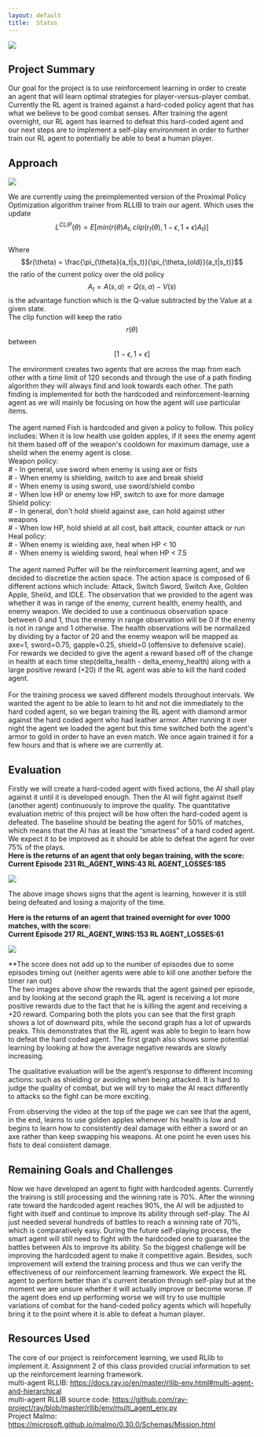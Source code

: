 ```yaml
---
layout: default
title:  Status
---
```


[![](http://img.youtube.com/vi/LOFqFn7dzGI/0.jpg)](http://www.youtube.com/watch?v=LOFqFn7dzGI)

## Project Summary
Our goal for the project is to use reinforcement learning in order to create an agent that will learn optimal strategies for player-versus-player combat. Currently the RL agent is trained against a hard-coded policy agent that has what we believe to be good combat senses. After training the agent overnight, our RL agent has learned to defeat this hard-coded agent and our next steps are to implement a self-play environment in order to further train our RL agent to potentially be able to beat a human player.


## Approach
![](setup.png)<br>

We are currently using the preimplemented version of the Proximal Policy Optimization algorithm trainer from RLLIB to train our agent. Which uses the update <br>
$$L^{CLIP}(\theta)=E[min(r(\theta)A_t, clip(r_t(\theta),1-\epsilon,1+\epsilon)A_t)] $$<br>
Where $$r(\theta) = \frac{\pi_{\theta}(a_t|s_t)}{\pi_{\theta_{old}}(a_t|s_t)}$$ the ratio of the current policy over the old policy<br>
$$A_t = A(s,a) = Q(s,a) - V(s)$$ is the advantage function which is the Q-value subtracted by the Value at a given state.<br>
The clip function will keep the ratio $$r(\theta)$$ between $$[1-\epsilon,1+\epsilon]$$

The environment creates two agents that are across the map from each other with a time limit of 120 seconds and through the use of a path finding algorithm they will always find and look towards each other. The path finding is implemented for both the hardcoded and reinforcement-learning agent as we will mainly be focusing on how the agent will use particular items. <br>
<br>
The agent named Fish is hardcoded and given a policy to follow. This policy includes: When it is low health use golden apples, if it sees the enemy agent hit them based off of the weapon's cooldown for maximum damage, use a sheild when the enemy agent is close. <br>
Weapon policy:<br>
    # - In general, use sword when enemy is using axe or fists<br>
    # - When enemy is shielding, switch to axe and break shield<br>
    # - When enemy is using sword, use sword/shield combo<br>
    # - When low HP or enemy low HP, switch to axe for more damage<br>
Shield policy:<br>
    # - In general, don't hold shield against axe, can hold against other weapons<br>
    # - When low HP, hold shield at all cost, bait attack, counter attack or run<br>
Heal policy:<br>
    # - When enemy is wielding axe, heal when HP < 10<br>
    # - When enemy is wielding sword, heal when HP < 7.5<br>
<br>
The agent named Puffer will be the reinforcement learning agent, and we decided to discretize the action space. The action space is composed of 6 different actions which include: Attack, Switch Sword, Switch Axe, Golden Apple, Sheild, and IDLE. The observation that we provided to the agent was whether it was in range of the enemy, current health, enemy health, and enemy weapon. We decided to use a continuous observation space between 0 and 1, thus the enemy in range observation will be 0 if the enemy is not in range and 1 otherwise. The health observations will be normalized by dividing by a factor of 20 and the enemy weapon will be mapped as axe=1, sword=0.75, gapple=0.25, shield=0 (offensive to defensive scale). For rewards we decided to give the agent a reward based off of the change in health at each time step(delta_health - delta_enemy_health) along with a large positive reward (+20) if the RL agent was able to kill the hard coded agent.<br>
<br>
For the training process we saved different models throughout intervals. We wanted the agent to be able to learn to hit and not die immediately to the hard coded agent, so we began training the RL agent with diamond armor against the hard coded agent who had leather armor. After running it over night the agent we loaded the agent but this time switched both the agent's armor to gold in order to have an even match. We once again trained it for a few hours and that is where we are currently at.
            
 
## Evaluation
Firstly we will create a hard-coded agent with fixed actions, the AI shall play against it until it is developed enough. Then the AI will fight against itself (another agent) continuously to improve the quality. The quantitative evaluation metric of this project will be how often the hard-coded agent is defeated. The baseline should be beating the agent for 50% of matches, which means that the AI has at least the “smartness” of a hard coded agent. We expect it to be improved as it should be able to defeat the agent for over 75% of the plays.<br>
<b>Here is the returns of an agent that only began training, with the score: 
    <br>Current Episode 231	 RL_AGENT_WINS:43	 RL AGENT_LOSSES:185</b>
    
![](returns.png)

The above image shows signs that the agent is learning, however it is still being defeated and losing a majority of the time.<br>

<b>Here is the returns of an agent that trained overnight for over 1000 matches, with the score: 
    <br>Current Episode 217	 RL_AGENT_WINS:153	 RL AGENT_LOSSES:61</b>
    
![](returns_trained.png)

**The score does not add up to the number of episodes due to some episodes timing out (neither agents were able to kill one another before the timer ran out)<br>
The two images above show the rewards that the agent gained per episode, and by looking at the second graph the RL agent is receiving a lot more positive rewards due to the fact that he is killing the agent and receiving a +20 reward. Comparing both the plots you can see that the first graph shows a lot of downward pits, while the second graph has a lot of upwards peaks. This demonstrates that the RL agent was able to begin to learn how to defeat the hard coded agent. The first graph also shows some potential learning by looking at how the average negative rewards are slowly increasing.

The qualitative evaluation will be the agent’s response to different incoming actions: such as shielding or avoiding when being attacked. It is hard to judge the quality of combat, but we will try to make the AI react differently to attacks so the fight can be more exciting.

From observing the video at the top of the page we can see that the agent, in the end, learns to use golden apples whenever his health is low and begins to learn how to consistently deal damage with either a sword or an axe rather than keep swapping his weapons. At one point he even uses his fists to deal consistent damage. 


## Remaining Goals and Challenges
Now we have developed an agent to fight with hardcoded agents. Currently the training is still processing and the winning rate is 70%. After the winning rate toward the hardcoded agent reaches 90%, the AI will be adjusted to fight with itself and continue to improve its ability through self-play. 
The AI just needed several hundreds of battles to reach a winning rate of 70%, which is comparatively easy. During the future self-playing process, the smart agent will still need to fight with the hardcoded one to guarantee the battles between AIs to improve its ability. So the biggest challenge will be improving the hardcoded agent to make it competitive again. Besides, such improvement will extend the training process and thus we can verify the effectiveness of our reinforcement learning framework. We expect the RL agent to perform better than it's current iteration through self-play but at the moment we are unsure whether it will actually improve or become worse. If the agent does end up performing worse we will try to use multiple variations of combat for the hand-coded policy agents which will hopefully bring it to the point where it is able to defeat a human player. 


## Resources Used
The core of our project is reinforcement learning, we used RLlib to implement it. Assignment 2 of this class provided crucial information to set up the reinforcement learning framework.<br>
multi-agent RLLIB: <https://docs.ray.io/en/master/rllib-env.html#multi-agent-and-hierarchical> <br>
multi-agent RLLIB source code: <https://github.com/ray-project/ray/blob/master/rllib/env/multi_agent_env.py><br>
Project Malmo: <https://microsoft.github.io/malmo/0.30.0/Schemas/Mission.html> <br>
